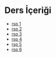 # Ders İçeriği

<!--Index-->

- [rsp 1](./Ders%20%C4%B0%C3%A7eri%C4%9Fi/rsp%201.pdf)
- [rsp 2](./Ders%20%C4%B0%C3%A7eri%C4%9Fi/rsp%202.pdf)
- [rsp 3](./Ders%20%C4%B0%C3%A7eri%C4%9Fi/rsp%203.pdf)
- [rsp 4](./Ders%20%C4%B0%C3%A7eri%C4%9Fi/rsp%204.pdf)
- [rsp 5](./Ders%20%C4%B0%C3%A7eri%C4%9Fi/rsp%205.pdf)
- [rsp 6](./Ders%20%C4%B0%C3%A7eri%C4%9Fi/rsp%206.pdf)

<!--Index-->
